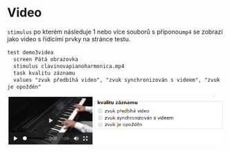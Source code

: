# Video

`stimulus` po kterém následuje 1 nebo více souborů s příponou`mp4` se zobrazí jako video s řídícími prvky na stránce testu.

```text
test demo3videa
  screen Pátá obrazovka
  stimulus clavinovapianoharmonica.mp4
  task kvalitu záznamu
  values "zvuk předbíhá video", "zvuk synchronizován s videem", "zvuk je opožděn"
```

![Zobrazen&#xED; stimulu s video souborem, vedle je task](../.gitbook/assets/image%20%289%29.png)

